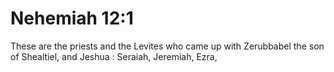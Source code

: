 # Nehemiah 12:1

These are the priests and the Levites who came up with Zerubbabel the son of Shealtiel, and Jeshua : Seraiah, Jeremiah, Ezra,
